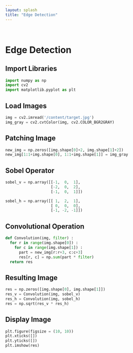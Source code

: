 ```yaml
---
layout: splash
title: "Edge Detection"
---
```


<br>

# Edge Detection

## Import Libraries

```python
import numpy as np
import cv2
import matplotlib.pyplot as plt
```

## Load Images

```python
img = cv2.imread('/content/target.jpg')
img_gray = cv2.cvtColor(img, cv2.COLOR_BGR2GRAY)
```

## Patching Image

```python
new_img = np.zeros([img.shape[0]+2, img.shape[1]+2])
new_img[1:1+img.shape[0], 1:1+img.shape[1]] = img_gray
```

## Sobel Operator

```python
sobel_v = np.array([[-1,  0,  1],
                    [-2,  0,  2],
                    [-1,  0,  1]])

sobel_h = np.array([[ 1,  2,  1],
                    [ 0,  0,  0],
                    [-1, -2, -1]])
```

## Convolutional Operation

```python
def Convolution(img, filter) :
  for r in range(img.shape[0]) :
    for c in range(img.shape[1]) :
      part = new_img[r:r+3, c:c+3]
      res[r, c] = np.sum(part * filter)
  return res
 ```
 
## Resulting Image
 
```python
res = np.zeros([img.shape[0], img.shape[1]])
res_v = Convolution(img, sobel_v)
res_h = Convolution(img, sobel_h)
res = np.sqrt(res_v * res_h)
```

## Display Image

```python
plt.figure(figsize = (10, 10))
plt.xticks([])
plt.yticks([])
plt.imshow(res)
```
